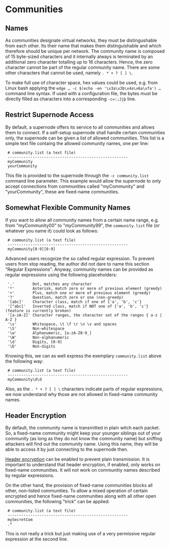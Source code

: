 # Communities


## Names

As communities designate virtual networks, they must be distingushable from each other. Its their name that makes them distinguishable and which therefore should be unique per network. The community name is composed of 15 byte-sized characters and it internally always is terminated by an additional zero character totalling up to 16 characters. Hence, the zero character cannot be part of the regular community name. There are some other characters that cannot be used, namely `. * + ? [ ] \`.

To make full use of character space, hex values could be used, e.g. from Linux bash applying the `edge … -c $(echo -en '\x3a\x3b\x4a\x6a\xfa') …` command line syntax. If used with a configuration file, the bytes must be directly filled as characters into a corresponding `-c=:;Jjþ` line.


## Restrict Supernode Access

By default, a supernode offers its service to all communities and allows them to connect. If a self-setup supernode shall handle certain communities only, the supernode can be given a list of allowed communities. This list is a simple text file containg the allowed community names, one per line:

```
 # community.list (a text file)
 -----------------------------------------------------
 myCommunity
 yourCommunity
```

This file is provided to the supernode through the `-c community.list` command line parameter. This example would allow the supernode to only accept connections from communities called "myCommunity" and "yourCommunity", these are fixed-name communities.


## Somewhat Flexible Community Names

If you want to allow all community names from a certain name range, e.g. from "myCommunity00" to "myCommunity99", the `community.list` file (or whatever you name it) could look as follows:

```
 # community.list (a text file)
 -----------------------------------------------------
 myCommunity[0-9][0-9]
```

Advanced users recognize the so called regular expression. To prevent users from stop reading, the author did not dare to name this section "Regular Expressions". Anyway, community names can be provided as regular expressions using the following placeholders:

```
 '.'        Dot, matches any character
 '*'        Asterisk, match zero or more of previous element (greedy)
 '+'        Plus, match one or more of previous element (greedy)
 '?'        Question, match zero or one (non-greedy)
 '[abc]'    Character class, match if one of {'a', 'b', 'c'}
 '[^abc]'   Inverted class, match if NOT one of {'a', 'b', 'c'}  (feature is currently broken)
 '[a-zA-Z]' Character ranges, the character set of the ranges { a-z | A-Z }
 '\s'       Whitespace, \t \f \r \n \v and spaces
 '\S'       Non-whitespace
 '\w'       Alphanumeric, [a-zA-Z0-9_]
 '\W'       Non-alphanumeric
 '\d'       Digits, [0-9]
 '\D'       Non-digits
```

Knowing this, we can as well express the exemplary `community.list` above the following way:

```
 # community.list (a text file)
 -----------------------------------------------------
 myCommunity\d\d
```

Also, as the `. * + ? [ ] \` characters indicate parts of regular expressions, we now understand why those are not allowed in fixed-name community names.


## Header Encryption

By default, the community name is transmitted in plain witch each packet. So, a fixed-name community might keep your younger siblings out of your community (as long as they do not know the community name) but sniffing attackers will find out the community name. Using this name, they will be able to access it by just connecting to the supernode then.

[Header encryption](Crypto.md#header) can be enabled to prevent plain transmission. It is important to understand that header encryption, if enabled, only works on fixed-name communities. It will not work on communitiy names described by regular expressions.

On the other hand, the provision of fixed-name communities blocks all other, non-listed communities. To allow a mixed operation of certain encrypted and hence fixed-name communities along with all other open communities, the following "trick" can be applied:

```
 # community.list (a text file)
 -----------------------------------------------------
 mySecretCom
 .*
```

This is not really a trick but just making use of a very permissive regular expression at the second line.

